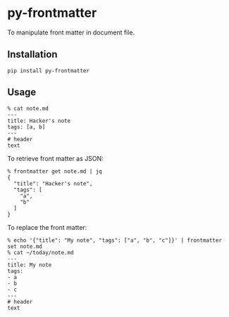 # py-frontmatter
To manipulate front matter in document file.

## Installation

```shell
pip install py-frontmatter
```

## Usage

```
% cat note.md 
---
title: Hacker's note
tags: [a, b]
---
# header
text
```

To retrieve front matter as JSON:
```
% frontmatter get note.md | jq
{
  "title": "Hacker's note",
  "tags": [
    "a",
    "b"
  ]
}
```

To replace the front matter:
```
% echo '{"title": "My note", "tags": ["a", "b", "c"]}' | frontmatter set note.md 
% cat ~/today/note.md 
---
title: My note
tags:
- a
- b
- c
---
# header
text
```

